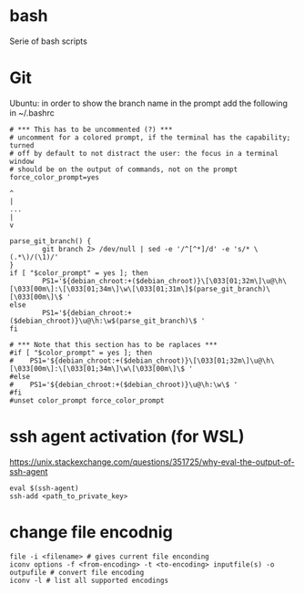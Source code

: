 # bash
Serie of bash scripts

# Git
Ubuntu: in order to show the branch name in the prompt add the following in ~/.bashrc
```
# *** This has to be uncommented (?) ***
# uncomment for a colored prompt, if the terminal has the capability; turned
# off by default to not distract the user: the focus in a terminal window
# should be on the output of commands, not on the prompt
force_color_prompt=yes

^
|
...
|
v

parse_git_branch() {
        git branch 2> /dev/null | sed -e '/^[^*]/d' -e 's/* \(.*\)/(\1)/'
}
if [ "$color_prompt" = yes ]; then
        PS1='${debian_chroot:+($debian_chroot)}\[\033[01;32m\]\u@\h\[\033[00m\]:\[\033[01;34m\]\w\[\033[01;31m\]$(parse_git_branch)\[\033[00m\]\$ '
else
        PS1='${debian_chroot:+($debian_chroot)}\u@\h:\w$(parse_git_branch)\$ '
fi

# *** Note that this section has to be raplaces ***
#if [ "$color_prompt" = yes ]; then
#    PS1='${debian_chroot:+($debian_chroot)}\[\033[01;32m\]\u@\h\[\033[00m\]:\[\033[01;34m\]\w\[\033[00m\]\$ '
#else
#    PS1='${debian_chroot:+($debian_chroot)}\u@\h:\w\$ '
#fi
#unset color_prompt force_color_prompt
```

# ssh agent activation (for WSL)
https://unix.stackexchange.com/questions/351725/why-eval-the-output-of-ssh-agent
```
eval $(ssh-agent)
ssh-add <path_to_private_key>
```

# change file encodnig
```
file -i <filename> # gives current file enconding
iconv options -f <from-encoding> -t <to-encoding> inputfile(s) -o outpufile # convert file encoding
iconv -l # list all supported encodings
```
